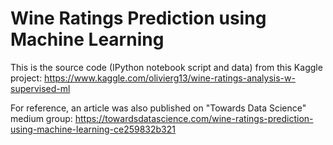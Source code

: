 # Wine Ratings Prediction using Machine Learning

This is the source code (IPython notebook script and data) from this Kaggle project:
https://www.kaggle.com/olivierg13/wine-ratings-analysis-w-supervised-ml

For reference, an article was also published on "Towards Data Science" medium group:
https://towardsdatascience.com/wine-ratings-prediction-using-machine-learning-ce259832b321
